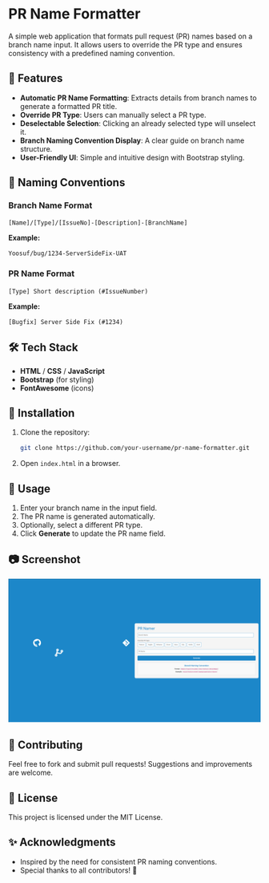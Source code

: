 # PR Name Formatter

A simple web application that formats pull request (PR) names based on a branch name input. It allows users to override the PR type and ensures consistency with a predefined naming convention.

## 🚀 Features
- **Automatic PR Name Formatting**: Extracts details from branch names to generate a formatted PR title.
- **Override PR Type**: Users can manually select a PR type.
- **Deselectable Selection**: Clicking an already selected type will unselect it.
- **Branch Naming Convention Display**: A clear guide on branch name structure.
- **User-Friendly UI**: Simple and intuitive design with Bootstrap styling.

## 📌 Naming Conventions
### **Branch Name Format**
```
[Name]/[Type]/[IssueNo]-[Description]-[BranchName]
```
**Example:**
```
Yoosuf/bug/1234-ServerSideFix-UAT
```

### **PR Name Format**
```
[Type] Short description (#IssueNumber)
```
**Example:**
```
[Bugfix] Server Side Fix (#1234)
```

## 🛠️ Tech Stack
- **HTML** / **CSS** / **JavaScript**
- **Bootstrap** (for styling)
- **FontAwesome** (icons)

## 🔧 Installation
1. Clone the repository:
   ```sh
   git clone https://github.com/your-username/pr-name-formatter.git
   ```
2. Open `index.html` in a browser.

## 🎯 Usage
1. Enter your branch name in the input field.
2. The PR name is generated automatically.
3. Optionally, select a different PR type.
4. Click **Generate** to update the PR name field.

## 📷 Screenshot
![App Screenshot](https://github.com/yoosufhaffejee/prnameformatter/blob/main/Screenshot.png)

## 🤝 Contributing
Feel free to fork and submit pull requests! Suggestions and improvements are welcome.

## 📜 License
This project is licensed under the MIT License.

## ✨ Acknowledgments
- Inspired by the need for consistent PR naming conventions.
- Special thanks to all contributors! 🚀

